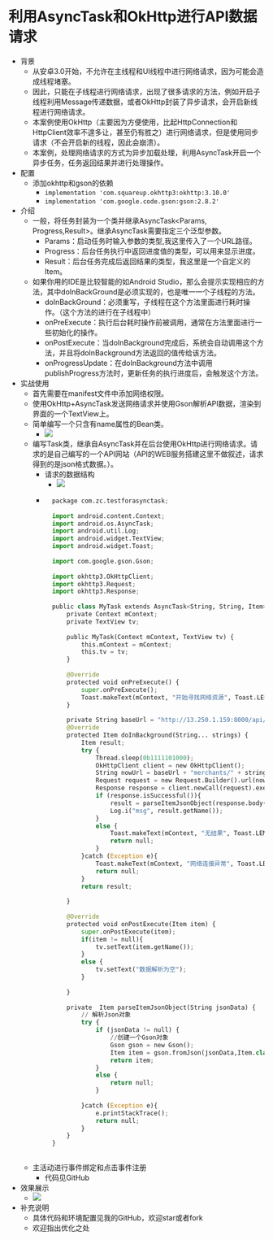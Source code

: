 # 利用AsyncTask和OkHttp进行API数据请求
- 背景
	- 从安卓3.0开始，不允许在主线程和UI线程中进行网络请求，因为可能会造成线程堵塞。
	- 因此，只能在子线程进行网络请求，出现了很多请求的方法，例如开启子线程利用Message传递数据，或者OkHttp封装了异步请求，会开启新线程进行网络请求。
	- 本案例使用OkHttp（主要因为方便使用，比起HttpConnection和HttpClient效率不遑多让，甚至仍有胜之）进行网络请求，但是使用同步请求（不会开启新的线程，因此会崩溃）。
	- 本案例，处理网络请求的方式为异步加载处理，利用AsyncTask开启一个异步任务，任务返回结果并进行处理操作。
- 配置
	- 添加okhttp和gson的依赖
		- `implementation 'com.squareup.okhttp3:okhttp:3.10.0'`
		- `implementation 'com.google.code.gson:gson:2.8.2'`
- 介绍
	- 一般，将任务封装为一个类并继承AsyncTask<Params, Progress,Result>。继承AsyncTask需要指定三个泛型参数。
		- Params：启动任务时输入参数的类型,我这里传入了一个URL路径。
		- Progress：后台任务执行中返回进度值的类型，可以用来显示进度。
		- Result：后台任务完成后返回结果的类型，我这里是一个自定义的Item。
	- 如果你用的IDE是比较智能的如Android Studio，那么会提示实现相应的方法，其中doInBackGround是必须实现的，也是唯一一个子线程的方法。
		- doInBackGround：必须重写，子线程在这个方法里面进行耗时操作。（这个方法的进行在子线程中）
		- onPreExecute：执行后台耗时操作前被调用，通常在方法里面进行一些初始化的操作。
		- onPostExecute：当doInBackground完成后，系统会自动调用这个方法，并且将doInBackground方法返回的值传给该方法。
		- onProgressUpdate：在doInBackground方法中调用publishProgress方法时，更新任务的执行进度后，会触发这个方法。
- 实战使用
	- 首先需要在manifest文件中添加网络权限。
	- 使用OkHttp+AsyncTask发送网络请求并使用Gson解析API数据，渲染到界面的一个TextView上。
	- 简单编写一个只含有name属性的Bean类。
		- ![](https://img-blog.csdnimg.cn/20190222153611928.png)
	- 编写Task类，继承自AsyncTask并在后台使用OkHttp进行网络请求。请求的是自己编写的一个API网站（API的WEB服务搭建这里不做叙述，请求得到的是json格式数据。）。
		- 请求的数据结构
			- ![](https://img-blog.csdnimg.cn/20190222170914389.png)
		- ```python
			package com.zc.testforasynctask;
			
			import android.content.Context;
			import android.os.AsyncTask;
			import android.util.Log;
			import android.widget.TextView;
			import android.widget.Toast;
			
			import com.google.gson.Gson;
			
			import okhttp3.OkHttpClient;
			import okhttp3.Request;
			import okhttp3.Response;
			
			public class MyTask extends AsyncTask<String, String, Item> {
			    private Context mContext;
			    private TextView tv;
			
			    public MyTask(Context mContext, TextView tv) {
			        this.mContext = mContext;
			        this.tv = tv;
			    }
			
			    @Override
			    protected void onPreExecute() {
			        super.onPreExecute();
			        Toast.makeText(mContext, "开始寻找网络资源", Toast.LENGTH_SHORT).show();
			    }
			
			    private String baseUrl = "http://13.250.1.159:8000/api/";
			    @Override
			    protected Item doInBackground(String... strings) {
			        Item result;
			        try {
			            Thread.sleep(0b1111101000);
			            OkHttpClient client = new OkHttpClient();
			            String nowUrl = baseUrl + "merchants/" + strings[0] + ".json";
			            Request request = new Request.Builder().url(nowUrl).build();
			            Response response = client.newCall(request).execute();
			            if (response.isSuccessful()){
			                result = parseItemJsonObject(response.body().string());
			                Log.i("msg", result.getName());
			            }
			            else {
			                Toast.makeText(mContext, "无结果", Toast.LENGTH_SHORT).show();
			                return null;
			            }
			        }catch (Exception e){
			            Toast.makeText(mContext, "网络连接异常", Toast.LENGTH_SHORT).show();
			            return null;
			        }
			        return result;
			
			    }
			
			    @Override
			    protected void onPostExecute(Item item) {
			        super.onPostExecute(item);
			        if(item != null){
			            tv.setText(item.getName());
			        }
			        else {
			            tv.setText("数据解析为空");
			        }
			
			    }
			
			    private  Item parseItemJsonObject(String jsonData) {
			        // 解析Json对象
			        try {
			            if (jsonData != null) {
			                //创建一个Gson对象
			                Gson gson = new Gson();
			                Item item = gson.fromJson(jsonData,Item.class);
			                return item;
			            }
			            else {
			                return null;
			            }
			
			        }catch (Exception e){
			            e.printStackTrace();
			            return null;
			        }
			    }
			}
			
			```
	- 主活动进行事件绑定和点击事件注册
		- 代码见GitHub
- 效果展示
	- ![](https://img-blog.csdnimg.cn/2019022217104948.gif)
- 补充说明
	- 具体代码和环境配置见我的GitHub，欢迎star或者fork
	- 欢迎指出优化之处